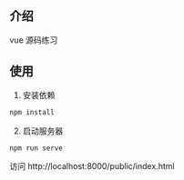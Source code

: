 ## 介绍

vue 源码练习

## 使用

1. 安装依赖

```bash
npm install
```
2. 启动服务器

```bash
npm run serve
```

访问 http://localhost:8000/public/index.html